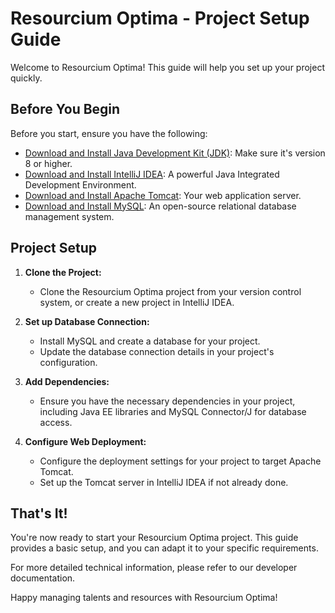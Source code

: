 # Resourcium Optima - Project Setup Guide

Welcome to Resourcium Optima! This guide will help you set up your project quickly.

## Before You Begin

Before you start, ensure you have the following:

- [Download and Install Java Development Kit (JDK)](https://www.oracle.com/java/technologies/javase-downloads.html): Make sure it's version 8 or higher.
- [Download and Install IntelliJ IDEA](https://www.jetbrains.com/idea/download/): A powerful Java Integrated Development Environment.
- [Download and Install Apache Tomcat](http://tomcat.apache.org/): Your web application server.
- [Download and Install MySQL](https://dev.mysql.com/downloads/): An open-source relational database management system.

## Project Setup

1. **Clone the Project:**
   - Clone the Resourcium Optima project from your version control system, or create a new project in IntelliJ IDEA.

2. **Set up Database Connection:**
   - Install MySQL and create a database for your project.
   - Update the database connection details in your project's configuration.

3. **Add Dependencies:**
   - Ensure you have the necessary dependencies in your project, including Java EE libraries and MySQL Connector/J for database access.

4. **Configure Web Deployment:**
   - Configure the deployment settings for your project to target Apache Tomcat.
   - Set up the Tomcat server in IntelliJ IDEA if not already done.

## That's It!

You're now ready to start your Resourcium Optima project. This guide provides a basic setup, and you can adapt it to your specific requirements.

For more detailed technical information, please refer to our developer documentation.

Happy managing talents and resources with Resourcium Optima!
